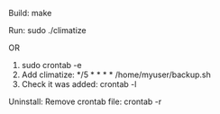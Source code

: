 Build:
make

Run:
sudo ./climatize

OR

1) sudo crontab -e
2) Add climatize:
*/5 * * * * /home/myuser/backup.sh
3) Check it was added:
crontab -l

Uninstall:
Remove crontab file:
crontab -r
